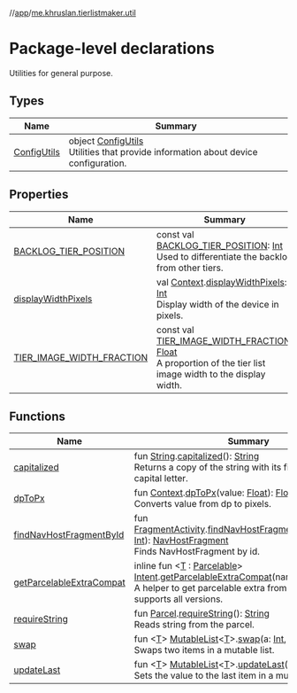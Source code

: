 //[app](../../index.md)/[me.khruslan.tierlistmaker.util](index.md)

# Package-level declarations

Utilities for general purpose.

## Types

| Name | Summary |
|---|---|
| [ConfigUtils](-config-utils/index.md) | object [ConfigUtils](-config-utils/index.md)<br>Utilities that provide information about device configuration. |

## Properties

| Name | Summary |
|---|---|
| [BACKLOG_TIER_POSITION](-b-a-c-k-l-o-g_-t-i-e-r_-p-o-s-i-t-i-o-n.md) | const val [BACKLOG_TIER_POSITION](-b-a-c-k-l-o-g_-t-i-e-r_-p-o-s-i-t-i-o-n.md): [Int](https://kotlinlang.org/api/latest/jvm/stdlib/kotlin/-int/index.html)<br>Used to differentiate the backlog from other tiers. |
| [displayWidthPixels](display-width-pixels.md) | val [Context](https://developer.android.com/reference/kotlin/android/content/Context.html).[displayWidthPixels](display-width-pixels.md): [Int](https://kotlinlang.org/api/latest/jvm/stdlib/kotlin/-int/index.html)<br>Display width of the device in pixels. |
| [TIER_IMAGE_WIDTH_FRACTION](-t-i-e-r_-i-m-a-g-e_-w-i-d-t-h_-f-r-a-c-t-i-o-n.md) | const val [TIER_IMAGE_WIDTH_FRACTION](-t-i-e-r_-i-m-a-g-e_-w-i-d-t-h_-f-r-a-c-t-i-o-n.md): [Float](https://kotlinlang.org/api/latest/jvm/stdlib/kotlin/-float/index.html)<br>A proportion of the tier list image width to the display width. |

## Functions

| Name | Summary |
|---|---|
| [capitalized](capitalized.md) | fun [String](https://kotlinlang.org/api/latest/jvm/stdlib/kotlin/-string/index.html).[capitalized](capitalized.md)(): [String](https://kotlinlang.org/api/latest/jvm/stdlib/kotlin/-string/index.html)<br>Returns a copy of the string with its first letter as a capital letter. |
| [dpToPx](dp-to-px.md) | fun [Context](https://developer.android.com/reference/kotlin/android/content/Context.html).[dpToPx](dp-to-px.md)(value: [Float](https://kotlinlang.org/api/latest/jvm/stdlib/kotlin/-float/index.html)): [Float](https://kotlinlang.org/api/latest/jvm/stdlib/kotlin/-float/index.html)<br>Converts value from dp to pixels. |
| [findNavHostFragmentById](find-nav-host-fragment-by-id.md) | fun [FragmentActivity](https://developer.android.com/reference/kotlin/androidx/fragment/app/FragmentActivity.html).[findNavHostFragmentById](find-nav-host-fragment-by-id.md)(@[IdRes](https://developer.android.com/reference/kotlin/androidx/annotation/IdRes.html)id: [Int](https://kotlinlang.org/api/latest/jvm/stdlib/kotlin/-int/index.html)): [NavHostFragment](https://developer.android.com/reference/kotlin/androidx/navigation/fragment/NavHostFragment.html)<br>Finds NavHostFragment by id. |
| [getParcelableExtraCompat](get-parcelable-extra-compat.md) | inline fun &lt;[T](get-parcelable-extra-compat.md) : [Parcelable](https://developer.android.com/reference/kotlin/android/os/Parcelable.html)&gt; [Intent](https://developer.android.com/reference/kotlin/android/content/Intent.html).[getParcelableExtraCompat](get-parcelable-extra-compat.md)(name: [String](https://kotlinlang.org/api/latest/jvm/stdlib/kotlin/-string/index.html)): [T](get-parcelable-extra-compat.md)?<br>A helper to get parcelable extra from intent that supports all versions. |
| [requireString](require-string.md) | fun [Parcel](https://developer.android.com/reference/kotlin/android/os/Parcel.html).[requireString](require-string.md)(): [String](https://kotlinlang.org/api/latest/jvm/stdlib/kotlin/-string/index.html)<br>Reads string from the parcel. |
| [swap](swap.md) | fun &lt;[T](swap.md)&gt; [MutableList](https://kotlinlang.org/api/latest/jvm/stdlib/kotlin.collections/-mutable-list/index.html)&lt;[T](swap.md)&gt;.[swap](swap.md)(a: [Int](https://kotlinlang.org/api/latest/jvm/stdlib/kotlin/-int/index.html), b: [Int](https://kotlinlang.org/api/latest/jvm/stdlib/kotlin/-int/index.html))<br>Swaps two items in a mutable list. |
| [updateLast](update-last.md) | fun &lt;[T](update-last.md)&gt; [MutableList](https://kotlinlang.org/api/latest/jvm/stdlib/kotlin.collections/-mutable-list/index.html)&lt;[T](update-last.md)&gt;.[updateLast](update-last.md)(value: [T](update-last.md))<br>Sets the value to the last item in a mutable list. |
